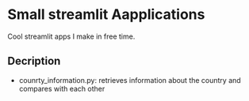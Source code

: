 # Small streamlit Aapplications
Cool streamlit apps I make in free time. 

## Decription
* counrty_information.py: retrieves information about the country and compares with each other 
